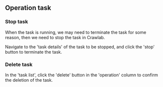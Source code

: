 ## Operation task

### Stop task

When the task is running, we may need to terminate the task for some reason, then we need to stop the task in Crawlab.

Navigate to the 'task details' of the task to be stopped, and click the 'stop' button to terminate the task.

### Delete task

In the 'task list', click the 'delete' button in the 'operation' column to confirm the deletion of the task.